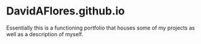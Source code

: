 # DavidAFlores.github.io
Essentially this is a functioning portfolio that houses some of my projects as well as a description of myself.
